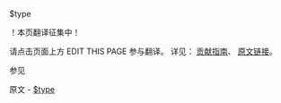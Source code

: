  $type

 ！本页翻译征集中！

请点击页面上方 EDIT THIS PAGE 参与翻译。
详见：
[贡献指南]( https://github.com/whaleal/MongoDB-Manual-zh/blob/master/CONTRIBUTING.md )、
[原文链接](  https://docs.mongodb.com/manual/reference/operator/query/type/  )。

 参见

原文 - [$type]( https://docs.mongodb.com/manual/reference/operator/query/type/ )

